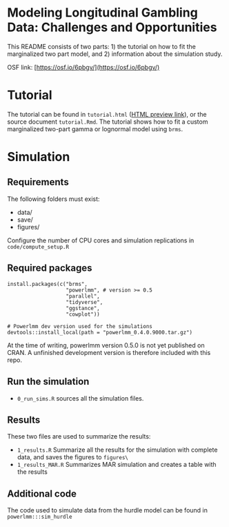 # Modeling Longitudinal Gambling Data: Challenges and Opportunities

This README consists of two parts: 1) the tutorial on how to fit the marginalized 
two part model, and 2) information about the simulation study.

OSF link: [https://osf.io/6pbgv/](https://osf.io/6pbgv/)

# Tutorial
The tutorial can be found in `tutorial.html` ([HTML preview link](https://htmlpreview.github.io/?https://github.com/rpsychologist/marginal-two-part/blob/master/tutorial.html)), 
or the source document `tutorial.Rmd`. The tutorial shows how to fit a custom marginalized 
two-part gamma or lognormal model using `brms`.

# Simulation
## Requirements
The following folders must exist:
- data/
- save/
- figures/
  
Configure the number of CPU cores and simulation replications 
in `code/compute_setup.R`

## Required packages
```{r}
install.packages(c("brms", 
                   "powerlmm", # version >= 0.5
                   "parallel",
                   "tidyverse", 
                   "ggstance", 
                   "cowplot"))

# Powerlmm dev version used for the simulations                   
devtools::install_local(path = "powerlmm_0.4.0.9000.tar.gz")                  
```

At the time of writing, powerlmm version 0.5.0 is not yet published on CRAN. 
A unfinished development version is therefore included with this repo.

## Run the simulation
- `0_run_sims.R` sources all the simulation files. 

## Results
These two files are used to summarize the results:
- `1_results.R`
  Summarize all the results for the simulation with complete data,
  and saves the figures to `figures\`
- `1_results_MAR.R`
  Summarizes MAR simulation and creates a table with the results
      
## Additional code
The code used to simulate data from the hurdle model can be found 
in `powerlmm:::sim_hurdle`
